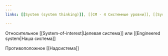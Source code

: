 ```yaml
---
---
links: [[System (system thinking)]], [[СМ - 4 Системные уровни]], [[System breakdown|Системное разбиение]]

---
```


Относительное [[System-of-interest|Целевая система]] или [[Engineered system|Наша система]]

Противоположное [[Надсистема]]